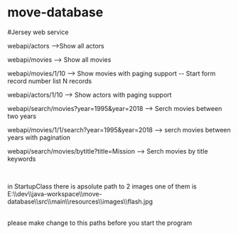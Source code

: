 # move-database 
#Jersey web service 
<p> webapi/actors  -->Show all actors</p>
<p>webapi/movies --> Show all movies</p>
<p>webapi/movies/1/10 --> Show  movies with paging support -- Start form record number list N records </p>
<p>webapi/actors/1/10 --> Show  actors with paging support</p>
<p> webapi/search/movies?year=1995&year=2018 --> Serch movies between two years</p>
<p>webapi/movies/1/1/search?year=1995&year=2018  --> serch movies between years with pagination</p>
<p>webapi/search/movies/bytitle?title=Mission  --> Serch movies by title keywords</p>
<br>
<p> in StartupClass there is apsolute path to 2 images one of them is <br>
 E:\\dev\\java-workspace\\move-database\\src\\main\\resources\\images\\flash.jpg </p>
 <br> please make change to this paths before you start the program
